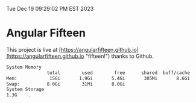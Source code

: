 Tue Dec 19 09:29:02 PM EST 2023

# Angular Fifteen


This project is live at [https://angularfifteen.github.io](https://angularfifteen.github.io "fifteen!") thanks to Github.

```bash
System Memory
               total        used        free      shared  buff/cache   available
Mem:            15Gi       1.9Gi       5.4Gi       305Mi       8.6Gi        13Gi
Swap:          8.0Gi        31Mi       8.0Gi
System Storage
1.3G	.
